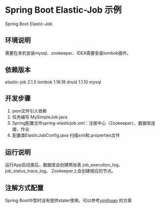 # Spring Boot Elastic-Job 示例
Spring Boot Elastic-Job 
 
## 环境说明
需要在本机安装mysql、zookeeper、IDEA需要安装lombok插件。

## 依赖版本
elastic-job 2.1.5
lombok 1.16.18
druid 1.1.10
mysql

## 开发步骤
1. pom文件引入依赖
2. 任务编写 MySimpleJob.java
3. Spring配置文件spring-elasticjob.xml：注册中心（Zookeeper）、数据库连接、作业
4. 配置类ElasticJobConfig.java 扫描xml和.properties文件

## 运行说明
运行App启动类后，数据库会创建两张表 job_execution_log、 job_status_trace_log。
Zookeeper上会创建相应的节点。

## 注解方式配置
Spring Boot中暂时没有提供stater使用，可以参考[yinjihuan](https://www.jianshu.com/p/dd3c5b7d7694) 的方案